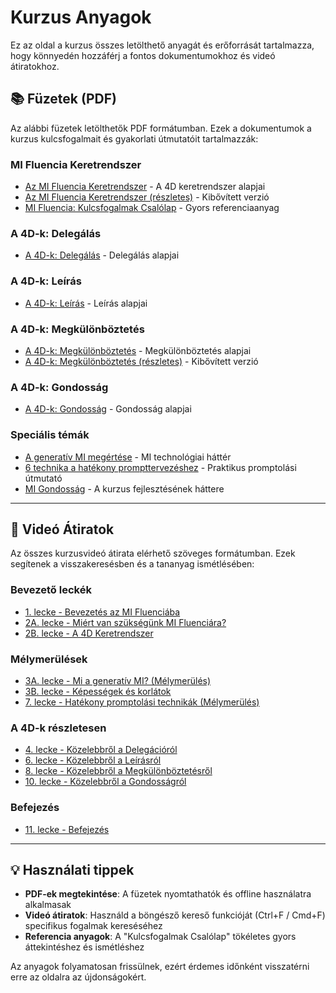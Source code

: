 # Kurzus Anyagok

Ez az oldal a kurzus összes letölthető anyagát és erőforrását tartalmazza, hogy könnyedén hozzáférj a fontos dokumentumokhoz és videó átiratokhoz.

## 📚 Füzetek (PDF)

Az alábbi füzetek letölthetők PDF formátumban. Ezek a dokumentumok a kurzus kulcsfogalmait és gyakorlati útmutatóit tartalmazzák:

### MI Fluencia Keretrendszer

- [Az MI Fluencia Keretrendszer](pamphlets/mi-fluencia-keretrendszer.pdf) - A 4D keretrendszer alapjai
- [Az MI Fluencia Keretrendszer (részletes)](pamphlets/mi-fluencia-keretrendszer-reszletes.pdf) - Kibővített verzió
- [MI Fluencia: Kulcsfogalmak Csalólap](pamphlets/mi-fluencia-kulcsfogalmak-csalolap.pdf) - Gyors referenciaanyag

### A 4D-k: Delegálás

- [A 4D-k: Delegálás](pamphlets/4d-delegacio.pdf) - Delegálás alapjai

### A 4D-k: Leírás

- [A 4D-k: Leírás](pamphlets/4d-leiras.pdf) - Leírás alapjai

### A 4D-k: Megkülönböztetés

- [A 4D-k: Megkülönböztetés](pamphlets/4d-megkulonboztetes.pdf) - Megkülönböztetés alapjai
- [A 4D-k: Megkülönböztetés (részletes)](pamphlets/4d-megkulonboztetes-reszletes.pdf) - Kibővített verzió

### A 4D-k: Gondosság

- [A 4D-k: Gondosság](pamphlets/4d-gondossag.pdf) - Gondosság alapjai

### Speciális témák

- [A generatív MI megértése](pamphlets/generativ-mi-megertese.pdf) - MI technológiai háttér
- [6 technika a hatékony prompttervezéshez](pamphlets/6-technika-hatekony-prompttervezes.pdf) - Praktikus promptolási útmutató
- [MI Gondosság](pamphlets/mi-gondossag.pdf) - A kurzus fejlesztésének háttere

---

## 🎥 Videó Átiratok

Az összes kurzusvideó átirata elérhető szöveges formátumban. Ezek segítenek a visszakeresésben és a tananyag ismétlésében:

### Bevezető leckék

- [1. lecke - Bevezetés az MI Fluenciába](videos/Lesson%201%20-%20Introduction%20to%20AI%20Fluency.txt)
- [2A. lecke - Miért van szükségünk MI Fluenciára?](videos/Lesson%202A%20-%20Miert%20van%20szuksegunk%20MI%20Fluenciara.txt)
- [2B. lecke - A 4D Keretrendszer](videos/Lesson%202B%20-%20A%204D%20Keretrendszer.txt)

### Mélymerülések

- [3A. lecke - Mi a generatív MI? (Mélymerülés)](videos/Lesson%203A%20-%20Mi%20a%20generativ%20MI%20(Melymerules).txt)
- [3B. lecke - Képességek és korlátok](videos/Lesson%203B%20-%20Kepessegek%20%26%20korlatok.txt)
- [7. lecke - Hatékony promptolási technikák (Mélymerülés)](videos/Lesson%207%20-%20Hatekony%20promptolasi%20technikak%20(Melymerules).txt)

### A 4D-k részletesen

- [4. lecke - Közelebbről a Delegációról](videos/Lesson%204%20-%20Kozelebbrol%20a%20Delegaciorol.txt)
- [6. lecke - Közelebbről a Leírásról](videos/Lesson%206%20-%20Kozelebbrol%20a%20Leirasrol.txt)
- [8. lecke - Közelebbről a Megkülönböztetésről](videos/Lesson%208%20-%20Kozelebbrol%20a%20Megkulonboztetesrol.txt)
- [10. lecke - Közelebbről a Gondosságról](videos/Lesson%2010%20-%20Kozelebbrol%20a%20Gondossagrol.txt)

### Befejezés

- [11. lecke - Befejezés](videos/Lesson%2011%20-%20Befejezes.txt)

---

## 💡 Használati tippek

- **PDF-ek megtekintése**: A füzetek nyomtathatók és offline használatra alkalmasak
- **Videó átiratok**: Használd a böngésző kereső funkcióját (Ctrl+F / Cmd+F) specifikus fogalmak kereséséhez
- **Referencia anyagok**: A "Kulcsfogalmak Csalólap" tökéletes gyors áttekintéshez és ismétléshez

Az anyagok folyamatosan frissülnek, ezért érdemes időnként visszatérni erre az oldalra az újdonságokért.